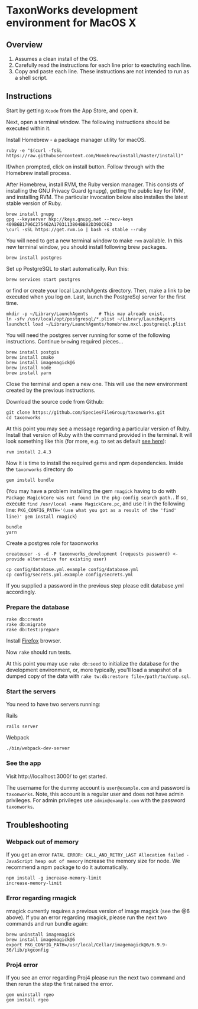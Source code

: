 # TaxonWorks development environment for MacOS X 

## Overview

1. Assumes a clean install of the OS.
2. Carefully read the instructions for each line prior to exectuting each line.
3. Copy and paste each line. These instructions are not intended to run as a shell script.

## Instructions
Start by getting `Xcode` from the App Store, and open it.

Next, open a terminal window. The following instructions should be executed within it.

Install Homebrew - a package manager utility for macOS.

```
ruby -e "$(curl -fsSL https://raw.githubusercontent.com/Homebrew/install/master/install)"
```
If/when prompted, click on install button. Follow through with the Homebrew install process. 

After Homebrew, install RVM, the Ruby version manager. This consists of installing the GNU Privacy Guard (gnupg), getting the public key for RVM, and installing RVM. The particular invocation below also installes the latest stable version of Ruby.

```
brew install gnupg
gpg --keyserver hkp://keys.gnupg.net --recv-keys 409B6B1796C275462A1703113804BB82D39DC0E3
\curl -sSL https://get.rvm.io | bash -s stable --ruby
```
You will need to get a new terminal window to make `rvm` available. 
In this new terminal window, you should install following brew packages.
```
brew install postgres
```

Set up PostgreSQL to start automatically. Run this:
```
brew services start postgres
```
or find or create your local LaunchAgents directory. Then, make a link to be executed when you log on. Last, launch the PostgreSql server for the first time.
```
mkdir -p ~/Library/LaunchAgents    # This may already exist.   
ln -sfv /usr/local/opt/postgresql/*.plist ~/Library/LaunchAgents
launchctl load ~/Library/LaunchAgents/homebrew.mxcl.postgresql.plist
```
You will need the postgres server running for some of the following instructions. 
Continue `brew`ing required pieces...

```
brew install postgis
brew install cmake
brew install imagemagick@6
brew install node
brew install yarn
```
Close the terminal and open a new one. This will use the new environment created by the previous instructions.

Download the source code from Github:

```
git clone https://github.com/SpeciesFileGroup/taxonworks.git
cd taxonworks
```

At this point you may see a message regarding a particular version of Ruby. Install that version of Ruby with the command provided in the terminal. It will look something like this (for more, e.g. to set as default [see here](https://rvm.io/rubies/default)):
```
rvm install 2.4.3
```

Now it is time to install the required gems and npm dependencies.  Inside the `taxonworks` directory do
```
gem install bundle
```
(You may have a problem installing the gem `rmagick` having to do with `Package MagickCore was not found in the pkg-config search path.`. If so, execute `find /usr/local -name MagickCore.pc`, and use it in the following line: `PKG_CONFIG_PATH='(use what you got as a result of the 'find' line)' gem install rmagick`)
```
bundle
yarn
```

Create a postgres role for taxonworks
```
createuser -s -d -P taxonworks_development (requests password) <- provide alternative for existing user)

cp config/database.yml.example config/database.yml
cp config/secrets.yml.example config/secrets.yml
```
If you supplied a password in the previous step please edit database.yml accordingly.

### Prepare the database
```
rake db:create
rake db:migrate
rake db:test:prepare
```

Install [Firefox](https://www.firefox.com/) browser.

Now `rake` should run tests.

At this point you may use `rake db:seed` to initialize the database for the development environment, or, more typically, you'll load a snapshot of a dumped copy of the data with `rake tw:db:restore file=/path/to/dump.sql`.

### Start the servers

You need to have two servers running:

Rails 
```
rails server
```
Webpack
```
./bin/webpack-dev-server
```

### See the app

Visit http://localhost:3000/ to get started.

The username for the dummy account is `user@example.com` and password is `taxonworks`. Note, this account is a regular user and does not have admin privileges. For admin privileges use `admin@example.com` with the password `taxonworks`.

## Troubleshooting

### Webpack out of memory

If you get an error `FATAL ERROR: CALL_AND_RETRY_LAST Allocation failed - JavaScript heap out of memory` increase the memory size for node.
We recommend a npm package to do it automatically.

```
npm install -g increase-memory-limit
increase-memory-limit
```

### Error regarding rmagick

rmagick currently requires a previous version of image magick (see the @6 above).
If you an error regarding rmagick, please run the next two commands and run bundle again:
```
brew uninstall imagemagick
brew install imagemagick@6
export PKG_CONFIG_PATH=/usr/local/Cellar/imagemagick@6/6.9.9-36/lib/pkgconfig
```

### Proj4 error

If you see an error regarding Proj4 please run the next two command and then rerun the step the first raised the error.
```
gem uninstall rgeo
gem install rgeo
```
